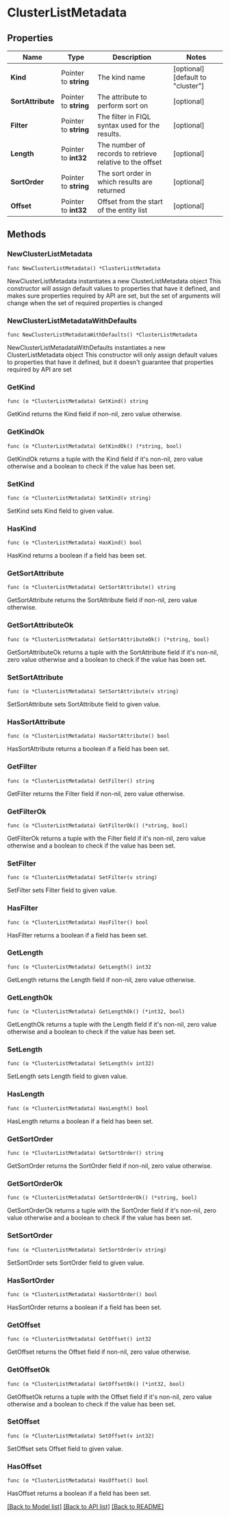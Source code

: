 # ClusterListMetadata

## Properties

Name | Type | Description | Notes
------------ | ------------- | ------------- | -------------
**Kind** | Pointer to **string** | The kind name | [optional] [default to "cluster"]
**SortAttribute** | Pointer to **string** | The attribute to perform sort on | [optional] 
**Filter** | Pointer to **string** | The filter in FIQL syntax used for the results. | [optional] 
**Length** | Pointer to **int32** | The number of records to retrieve relative to the offset | [optional] 
**SortOrder** | Pointer to **string** | The sort order in which results are returned | [optional] 
**Offset** | Pointer to **int32** | Offset from the start of the entity list | [optional] 

## Methods

### NewClusterListMetadata

`func NewClusterListMetadata() *ClusterListMetadata`

NewClusterListMetadata instantiates a new ClusterListMetadata object
This constructor will assign default values to properties that have it defined,
and makes sure properties required by API are set, but the set of arguments
will change when the set of required properties is changed

### NewClusterListMetadataWithDefaults

`func NewClusterListMetadataWithDefaults() *ClusterListMetadata`

NewClusterListMetadataWithDefaults instantiates a new ClusterListMetadata object
This constructor will only assign default values to properties that have it defined,
but it doesn't guarantee that properties required by API are set

### GetKind

`func (o *ClusterListMetadata) GetKind() string`

GetKind returns the Kind field if non-nil, zero value otherwise.

### GetKindOk

`func (o *ClusterListMetadata) GetKindOk() (*string, bool)`

GetKindOk returns a tuple with the Kind field if it's non-nil, zero value otherwise
and a boolean to check if the value has been set.

### SetKind

`func (o *ClusterListMetadata) SetKind(v string)`

SetKind sets Kind field to given value.

### HasKind

`func (o *ClusterListMetadata) HasKind() bool`

HasKind returns a boolean if a field has been set.

### GetSortAttribute

`func (o *ClusterListMetadata) GetSortAttribute() string`

GetSortAttribute returns the SortAttribute field if non-nil, zero value otherwise.

### GetSortAttributeOk

`func (o *ClusterListMetadata) GetSortAttributeOk() (*string, bool)`

GetSortAttributeOk returns a tuple with the SortAttribute field if it's non-nil, zero value otherwise
and a boolean to check if the value has been set.

### SetSortAttribute

`func (o *ClusterListMetadata) SetSortAttribute(v string)`

SetSortAttribute sets SortAttribute field to given value.

### HasSortAttribute

`func (o *ClusterListMetadata) HasSortAttribute() bool`

HasSortAttribute returns a boolean if a field has been set.

### GetFilter

`func (o *ClusterListMetadata) GetFilter() string`

GetFilter returns the Filter field if non-nil, zero value otherwise.

### GetFilterOk

`func (o *ClusterListMetadata) GetFilterOk() (*string, bool)`

GetFilterOk returns a tuple with the Filter field if it's non-nil, zero value otherwise
and a boolean to check if the value has been set.

### SetFilter

`func (o *ClusterListMetadata) SetFilter(v string)`

SetFilter sets Filter field to given value.

### HasFilter

`func (o *ClusterListMetadata) HasFilter() bool`

HasFilter returns a boolean if a field has been set.

### GetLength

`func (o *ClusterListMetadata) GetLength() int32`

GetLength returns the Length field if non-nil, zero value otherwise.

### GetLengthOk

`func (o *ClusterListMetadata) GetLengthOk() (*int32, bool)`

GetLengthOk returns a tuple with the Length field if it's non-nil, zero value otherwise
and a boolean to check if the value has been set.

### SetLength

`func (o *ClusterListMetadata) SetLength(v int32)`

SetLength sets Length field to given value.

### HasLength

`func (o *ClusterListMetadata) HasLength() bool`

HasLength returns a boolean if a field has been set.

### GetSortOrder

`func (o *ClusterListMetadata) GetSortOrder() string`

GetSortOrder returns the SortOrder field if non-nil, zero value otherwise.

### GetSortOrderOk

`func (o *ClusterListMetadata) GetSortOrderOk() (*string, bool)`

GetSortOrderOk returns a tuple with the SortOrder field if it's non-nil, zero value otherwise
and a boolean to check if the value has been set.

### SetSortOrder

`func (o *ClusterListMetadata) SetSortOrder(v string)`

SetSortOrder sets SortOrder field to given value.

### HasSortOrder

`func (o *ClusterListMetadata) HasSortOrder() bool`

HasSortOrder returns a boolean if a field has been set.

### GetOffset

`func (o *ClusterListMetadata) GetOffset() int32`

GetOffset returns the Offset field if non-nil, zero value otherwise.

### GetOffsetOk

`func (o *ClusterListMetadata) GetOffsetOk() (*int32, bool)`

GetOffsetOk returns a tuple with the Offset field if it's non-nil, zero value otherwise
and a boolean to check if the value has been set.

### SetOffset

`func (o *ClusterListMetadata) SetOffset(v int32)`

SetOffset sets Offset field to given value.

### HasOffset

`func (o *ClusterListMetadata) HasOffset() bool`

HasOffset returns a boolean if a field has been set.


[[Back to Model list]](../README.md#documentation-for-models) [[Back to API list]](../README.md#documentation-for-api-endpoints) [[Back to README]](../README.md)


